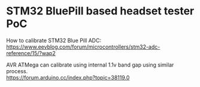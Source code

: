# STM32 BluePill based headset tester PoC

How to calibrate STM32 Blue Pill ADC:\
https://www.eevblog.com/forum/microcontrollers/stm32-adc-reference/15/?wap2

AVR ATMega can calibrate using internal 1.1v band gap using similar process.\
https://forum.arduino.cc/index.php?topic=38119.0
